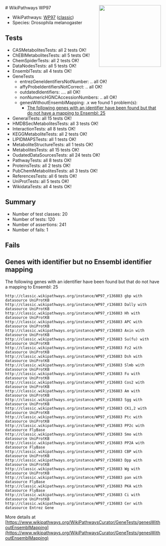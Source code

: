 <img style="float: right; width: 200px" src="https://upload.wikimedia.org/wikipedia/commons/thumb/8/83/Wplogo_with_text_500.png/640px-Wplogo_with_text_500.png" />
# WikiPathways WP97

* WikiPathways: [WP97](https://wikipathways.org/pathways/WP97) ([classic](https://classic.wikipathways.org/instance/WP97))
* Species: Drosophila melanogaster
## Tests
* CASMetabolitesTests: all 2 tests OK!
* ChEBIMetabolitesTests: all 5 tests OK!
* ChemSpiderTests: all 2 tests OK!
* DataNodesTests: all 5 tests OK!
* EnsemblTests: all 4 tests OK!
* GeneTests
    * entrezGeneIdentifiersNotNumber: .. all OK!
    * affyProbeIdentifiersNotCorrect: .. all OK!
    * outdatedIdentifiers: .... all OK!
    * nonNumericHGNCAccessionNumbers: .. all OK!
    * genesWithoutEnsemblMapping: .x we found 1 problem(s):
        * [The following genes with an identifier have been found but that do not have a mapping to Ensembl: 25](#c4e54331)
* GeneralTests: all 15 tests OK!
* HMDBSecMetabolitesTests: all 3 tests OK!
* InteractionTests: all 8 tests OK!
* KEGGMetaboliteTests: all 2 tests OK!
* LIPIDMAPSTests: all 1 tests OK!
* MetaboliteStructureTests: all 1 tests OK!
* MetabolitesTests: all 15 tests OK!
* OudatedDataSourcesTests: all 24 tests OK!
* PathwayTests: all 8 tests OK!
* ProteinsTests: all 2 tests OK!
* PubChemMetabolitesTests: all 3 tests OK!
* ReferencesTests: all 6 tests OK!
* UniProtTests: all 5 tests OK!
* WikidataTests: all 4 tests OK!


## Summary

* Number of test classes: 20
* Number of tests: 120
* Number of assertions: 241
* Number of fails: 1

## Fails

<a name="c4e54331" />

## Genes with identifier but no Ensembl identifier mapping

The following genes with an identifier have been found but that do not have a mapping to Ensembl: 25
```
http://classic.wikipathways.org/instance/WP97_r136883 gbp with datasource UniProtKB
http://classic.wikipathways.org/instance/WP97_r136883 Dally with datasource UniProtKB
http://classic.wikipathways.org/instance/WP97_r136883 Hh with datasource UniProtKB
http://classic.wikipathways.org/instance/WP97_r136883 APC with datasource UniProtKB
http://classic.wikipathways.org/instance/WP97_r136883 Axin with datasource UniProtKB
http://classic.wikipathways.org/instance/WP97_r136883 Su(fu) with datasource UniProtKB
http://classic.wikipathways.org/instance/WP97_r136883 Fz2 with datasource UniProtKB
http://classic.wikipathways.org/instance/WP97_r136883 Dsh with datasource UniProtKB
http://classic.wikipathways.org/instance/WP97_r136883 Slmb with datasource UniProtKB
http://classic.wikipathways.org/instance/WP97_r136883 Fu with datasource UniProtKB
http://classic.wikipathways.org/instance/WP97_r136883 Cos2 with datasource UniProtKB
http://classic.wikipathways.org/instance/WP97_r136883 Am with datasource UniProtKB
http://classic.wikipathways.org/instance/WP97_r136883 Sgg with datasource UniProtKB
http://classic.wikipathways.org/instance/WP97_r136883 CK1,2 with datasource UniProtKB
http://classic.wikipathways.org/instance/WP97_r136883 Ptc with datasource UniProtKB
http://classic.wikipathways.org/instance/WP97_r136883 PP2c with datasource FlyBase
http://classic.wikipathways.org/instance/WP97_r136883 Smo with datasource UniProtKB
http://classic.wikipathways.org/instance/WP97_r136883 PP2A with datasource FlyBase
http://classic.wikipathways.org/instance/WP97_r136883 CBP with datasource UniProtKB
http://classic.wikipathways.org/instance/WP97_r136883 Dpp with datasource UniProtKB
http://classic.wikipathways.org/instance/WP97_r136883 Wg with datasource UniProtKB
http://classic.wikipathways.org/instance/WP97_r136883 pan with datasource FlyBase
http://classic.wikipathways.org/instance/WP97_r136883 PKA with datasource FlyBase
http://classic.wikipathways.org/instance/WP97_r136883 Ci with datasource UniProtKB
http://classic.wikipathways.org/instance/WP97_r136883 Cer with datasource Entrez Gene
```

More details at [https://www.wikipathways.org/WikiPathwaysCurator/GeneTests/genesWithoutEnsemblMapping](https://www.wikipathways.org/WikiPathwaysCurator/GeneTests/genesWithoutEnsemblMapping)

